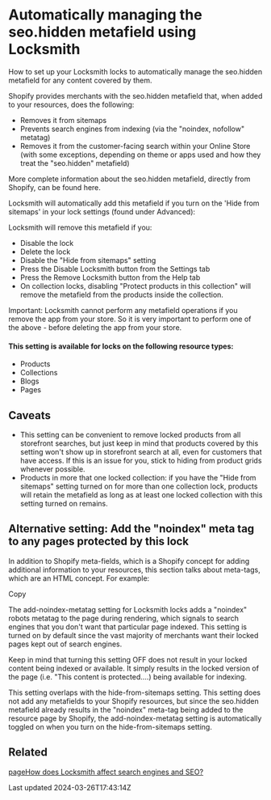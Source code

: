 # Automatically managing the seo.hidden metafield using Locksmith

How to set up your Locksmith locks to automatically manage the seo.hidden metafield for any content covered by them.

Shopify provides merchants with the seo.hidden metafield that, when added to your resources, does the following:

- Removes it from sitemaps
- Prevents search engines from indexing (via the "noindex, nofollow" metatag)
- Removes it from the customer-facing search within your Online Store (with some exceptions, depending on theme or apps used and how they treat the "seo.hidden" metafield)

More complete information about the seo.hidden metafield, directly from Shopify, can be found here.

Locksmith will automatically add this metafield if you turn on the 'Hide from sitemaps' in your lock settings (found under Advanced):

Locksmith will remove this metafield if you:

- Disable the lock
- Delete the lock
- Disable the "Hide from sitemaps" setting
- Press the Disable Locksmith button from the Settings tab
- Press the Remove Locksmith button from the Help tab
- On collection locks, disabling "Protect products in this collection" will remove the metafield from the products inside the collection.

Important: Locksmith cannot perform any metafield operations if you remove the app from your store. So it is very important to perform one of the above - before deleting the app from your store.

#### This setting is available for locks on the following resource types:

- Products
- Collections
- Blogs
- Pages

## Caveats

- This setting can be convenient to remove locked products from all storefront searches, but just keep in mind that products covered by this setting won't show up in storefront search at all, even for customers that have access. If this is an issue for you, stick to hiding from product grids whenever possible.
- Products in more that one locked collection: if you have the "Hide from sitemaps" setting turned on for more than one collection lock, products will retain the metafield as long as at least one locked collection with this setting turned on remains.

## Alternative setting: Add the "noindex" meta tag to any pages protected by this lock

In addition to Shopify meta-fields, which is a Shopify concept for adding additional information to your resources, this section talks about meta-tags, which are an HTML concept. For example:

Copy

    

The add-noindex-metatag setting for Locksmith locks adds a "noindex" robots metatag to the page during rendering, which signals to search engines that you don't want that particular page indexed. This setting is turned on by default since the vast majority of merchants want their locked pages kept out of search engines.

Keep in mind that turning this setting OFF does not result in your locked content being indexed or available. It simply results in the locked version of the page (i.e. "This content is protected....) being available for indexing.

This setting overlaps with the hide-from-sitemaps setting. This setting does not add any metafields to your Shopify resources, but since the seo.hidden metafield already results in the "noindex" meta-tag being added to the resource page by Shopify, the add-noindex-metatag setting is automatically toggled on when you turn on the hide-from-sitemaps setting.

## Related
[pageHow does Locksmith affect search engines and SEO?](/faqs/more/how-does-locksmith-affect-search-engines-and-seo)

Last updated 2024-03-26T17:43:14Z